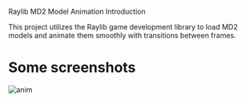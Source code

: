Raylib MD2 Model Animation 
Introduction

This project utilizes the Raylib game development library to load MD2 models and animate them smoothly with transitions between frames.


# Some screenshots
![anim](screenrec004.gif)

